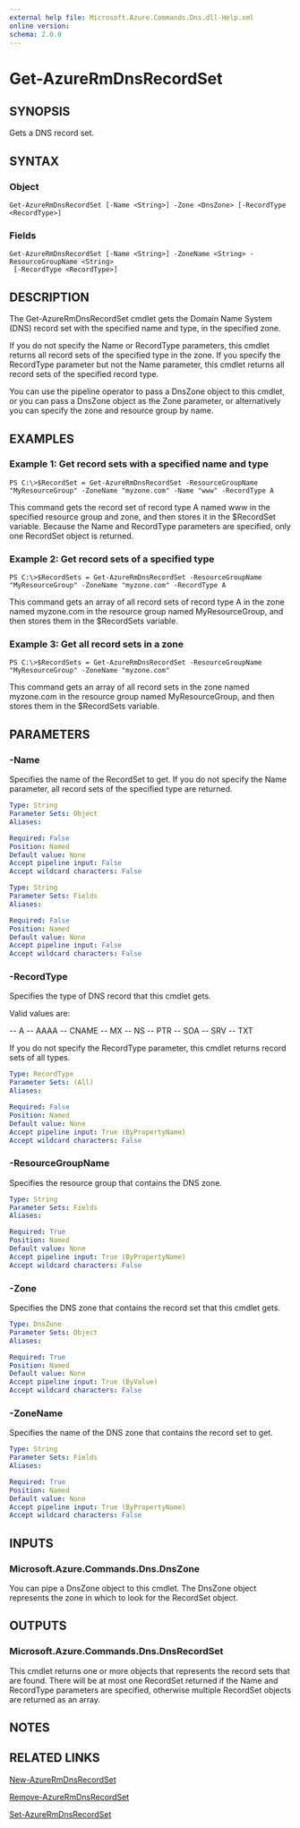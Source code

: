 ```yaml
---
external help file: Microsoft.Azure.Commands.Dns.dll-Help.xml
online version: 
schema: 2.0.0
---
```


# Get-AzureRmDnsRecordSet
## SYNOPSIS
Gets a DNS record set.

## SYNTAX

### Object
```
Get-AzureRmDnsRecordSet [-Name <String>] -Zone <DnsZone> [-RecordType <RecordType>]
```

### Fields
```
Get-AzureRmDnsRecordSet [-Name <String>] -ZoneName <String> -ResourceGroupName <String>
 [-RecordType <RecordType>]
```

## DESCRIPTION
The Get-AzureRmDnsRecordSet cmdlet gets the Domain Name System (DNS) record set with the specified name and type, in the specified zone.

If you do not specify the Name or RecordType parameters, this cmdlet returns all record sets of the specified type in the zone.
If you specify the RecordType parameter but not the Name parameter, this cmdlet returns all record sets of the specified record type.

You can use the pipeline operator to pass a DnsZone object to this cmdlet, or you can pass a DnsZone object as the Zone parameter, or alternatively you can specify the zone and resource group by name.

## EXAMPLES

### Example 1: Get record sets with a specified name and type
```
PS C:\>$RecordSet = Get-AzureRmDnsRecordSet -ResourceGroupName "MyResourceGroup" -ZoneName "myzone.com" -Name "www" -RecordType A
```

This command gets the record set of record type A named www in the specified resource group and zone, and then stores it in the $RecordSet variable.
Because the Name and RecordType parameters are specified, only one RecordSet object is returned.

### Example 2: Get record sets of a specified type
```
PS C:\>$RecordSets = Get-AzureRmDnsRecordSet -ResourceGroupName "MyResourceGroup" -ZoneName "myzone.com" -RecordType A
```

This command gets an array of all record sets of record type A in the zone named myzone.com in the resource group named MyResourceGroup, and then stores them in the $RecordSets variable.

### Example 3: Get all record sets in a zone
```
PS C:\>$RecordSets = Get-AzureRmDnsRecordSet -ResourceGroupName "MyResourceGroup" -ZoneName "myzone.com"
```

This command gets an array of all record sets in the zone named myzone.com in the resource group named MyResourceGroup, and then stores them in the $RecordSets variable.

## PARAMETERS

### -Name
Specifies the name of the RecordSet to get.
If you do not specify the Name parameter, all record sets of the specified type are returned.

```yaml
Type: String
Parameter Sets: Object
Aliases: 

Required: False
Position: Named
Default value: None
Accept pipeline input: False
Accept wildcard characters: False
```

```yaml
Type: String
Parameter Sets: Fields
Aliases: 

Required: False
Position: Named
Default value: None
Accept pipeline input: False
Accept wildcard characters: False
```

### -RecordType
Specifies the type of DNS record that this cmdlet gets.

Valid values are:

-- A
-- AAAA
-- CNAME
-- MX
-- NS
-- PTR
-- SOA
-- SRV
-- TXT

If you do not specify the RecordType parameter, this cmdlet returns record sets of all types.

```yaml
Type: RecordType
Parameter Sets: (All)
Aliases: 

Required: False
Position: Named
Default value: None
Accept pipeline input: True (ByPropertyName)
Accept wildcard characters: False
```

### -ResourceGroupName
Specifies the resource group that contains the DNS zone.

```yaml
Type: String
Parameter Sets: Fields
Aliases: 

Required: True
Position: Named
Default value: None
Accept pipeline input: True (ByPropertyName)
Accept wildcard characters: False
```

### -Zone
Specifies the DNS zone that contains the record set that this cmdlet gets.

```yaml
Type: DnsZone
Parameter Sets: Object
Aliases: 

Required: True
Position: Named
Default value: None
Accept pipeline input: True (ByValue)
Accept wildcard characters: False
```

### -ZoneName
Specifies the name of the DNS zone that contains the record set to get.

```yaml
Type: String
Parameter Sets: Fields
Aliases: 

Required: True
Position: Named
Default value: None
Accept pipeline input: True (ByPropertyName)
Accept wildcard characters: False
```

## INPUTS

### Microsoft.Azure.Commands.Dns.DnsZone
You can pipe a DnsZone object to this cmdlet.
The DnsZone object represents the zone in which to look for the RecordSet object.

## OUTPUTS

### Microsoft.Azure.Commands.Dns.DnsRecordSet
This cmdlet returns one or more objects that represents the record sets that are found.
There will be at most one RecordSet returned if the Name and RecordType parameters are specified, otherwise multiple RecordSet objects are returned as an array.

## NOTES

## RELATED LINKS

[New-AzureRmDnsRecordSet]()

[Remove-AzureRmDnsRecordSet]()

[Set-AzureRmDnsRecordSet]()

